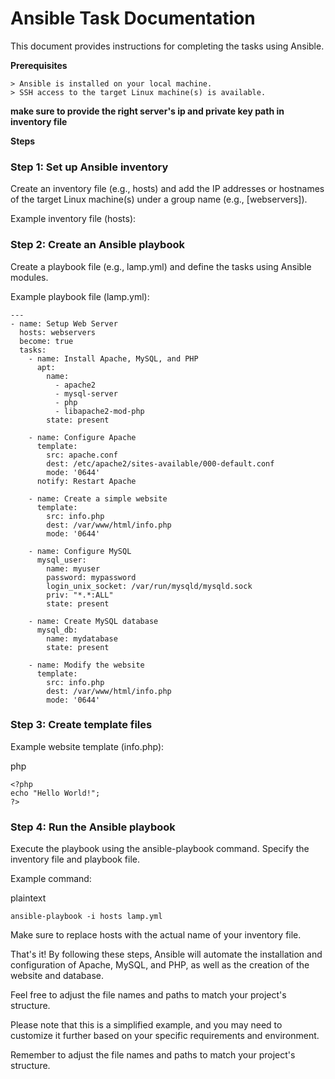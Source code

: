 # Ansible Task Documentation

This document provides instructions for completing the tasks using Ansible.

**Prerequisites**

    > Ansible is installed on your local machine.
    > SSH access to the target Linux machine(s) is available.

**make sure to provide the right server's ip and private key path in inventory file**

**Steps**
### Step 1: Set up Ansible inventory

Create an inventory file (e.g., hosts) and add the IP addresses or hostnames of the target Linux machine(s) under a group name (e.g., [webservers]).

Example inventory file (hosts):



### Step 2: Create an Ansible playbook

Create a playbook file (e.g., lamp.yml) and define the tasks using Ansible modules.

Example playbook file (lamp.yml):



``` 
---
- name: Setup Web Server
  hosts: webservers
  become: true
  tasks:
    - name: Install Apache, MySQL, and PHP
      apt:
        name:
          - apache2
          - mysql-server
          - php
          - libapache2-mod-php
        state: present

    - name: Configure Apache
      template:
        src: apache.conf
        dest: /etc/apache2/sites-available/000-default.conf
        mode: '0644'
      notify: Restart Apache

    - name: Create a simple website
      template:
        src: info.php
        dest: /var/www/html/info.php
        mode: '0644'

    - name: Configure MySQL
      mysql_user:
        name: myuser
        password: mypassword
        login_unix_socket: /var/run/mysqld/mysqld.sock
        priv: "*.*:ALL"
        state: present

    - name: Create MySQL database
      mysql_db:
        name: mydatabase
        state: present

    - name: Modify the website
      template:
        src: info.php
        dest: /var/www/html/info.php
        mode: '0644'

```
### Step 3: Create template files


Example website template (info.php):

php
```
<?php
echo "Hello World!";
?>
```

### Step 4: Run the Ansible playbook

Execute the playbook using the ansible-playbook command. Specify the inventory file and playbook file.

Example command:

plaintext

```
ansible-playbook -i hosts lamp.yml
```
Make sure to replace hosts with the actual name of your inventory file.

That's it! By following these steps, Ansible will automate the installation and configuration of Apache, MySQL, and PHP, as well as the creation of the website and database.

Feel free to adjust the file names and paths to match your project's structure.

Please note that this is a simplified example, and you may need to customize it further based on your specific requirements and environment.

Remember to adjust the file names and paths to match your project's structure.

